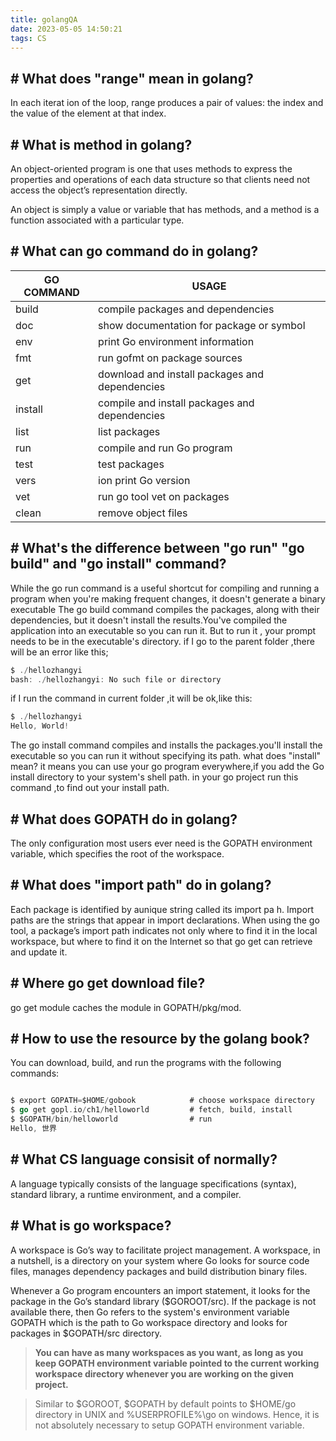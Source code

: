 ```yaml
---
title: golangQA
date: 2023-05-05 14:50:21
tags: CS
---
```

## \# What does "range" mean in golang?

In each iterat ion of the loop, range produces a pair of values: the index and the value of the
element at that index.

## \# What is method in golang?

An object-oriented program is one that uses methods to
express the properties and operations of each data structure so that clients need not access the
object’s representation directly.

An object is simply a value or variable that has methods, and a method is a function
associated with a particular type.

## \# What can go command do in golang?

|GO COMMAND|USAGE|
|---|---|
|build| compile packages and dependencies|
|doc |show documentation for package or symbol|
|env |print Go environment information|
|fmt |run gofmt on package sources|
|get |download and install packages and dependencies|
|install| compile and install packages and dependencies|
|list| list packages|
|run |compile and run Go program|
|test| test packages|
|vers|ion print Go version|
|vet |run go tool vet on packages|
|clean| remove object files|

## \# What's the difference between "go run" "go build" and "go install" command?

While the go run command is a useful shortcut for compiling and running a program when you're making frequent changes, it doesn't generate a binary executable
The go build command compiles the packages, along with their dependencies, but it doesn't install the results.You've compiled the application into an executable so you can run it. But to run it , your prompt needs to be in the executable's directory.
if I go to the parent folder ,there will be an error like this;

``` go
$ ./hellozhangyi
bash: ./hellozhangyi: No such file or directory
```

if I run the command in current folder ,it will be ok,like this:

``` go
$ ./hellozhangyi
Hello, World!
```

The go install command compiles and installs the packages.you'll install the executable so you can run it without specifying its path.
what does "install" mean? it means you can use your go program everywhere,if you  add the Go install directory to your system's shell path.
in your go project run this command ,to find out your  install path.

## \# What does GOPATH do in golang?

The only configuration most users ever need is the GOPATH environment variable, which specifies the root of the workspace. 

## \# What does "import path" do in golang?

Each package is identified by aunique string called its import pa h. Import paths are the
strings that appear in import declarations.
When using the go tool, a package’s import path indicates not only where to find it in the local
workspace, but where to find it on the Internet so that go get can retrieve and update it.

## \# Where go get download file?

go get module caches the module in GOPATH/pkg/mod.

## \# How to use the resource by the golang book?

You can download, build, and run the programs with the following commands:

```go

$ export GOPATH=$HOME/gobook            # choose workspace directory
$ go get gopl.io/ch1/helloworld         # fetch, build, install
$ $GOPATH/bin/helloworld                # run
Hello, 世界
```

## \# What CS language consisit of normally?

A language typically consists of the language specifications (syntax), standard library, a runtime environment, and a compiler.

## \# What is go workspace?

A workspace is Go’s way to facilitate project management. A workspace, in a nutshell, is a directory on your system where Go looks for source code files, manages dependency packages and build distribution binary files.

Whenever a Go program encounters an import statement, it looks for the package in the Go’s standard library ($GOROOT/src). If the package is not available there, then Go refers to the system's environment variable GOPATH which is the path to Go workspace directory and looks for packages in $GOPATH/src directory.

> **You can have as many workspaces as you want, as long as you keep GOPATH environment variable pointed to the current working workspace directory whenever you are working on the given project.**


> Similar to $GOROOT, $GOPATH by default points to $HOME/go directory in UNIX and %USERPROFILE%\go on windows. Hence, it is not absolutely necessary to setup GOPATH environment variable.